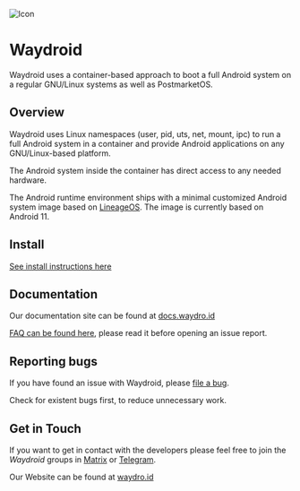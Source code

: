 ![Icon](https://waydro.id/assets/images/logo/waydroid_icon_sm.png)

# Waydroid

Waydroid uses a container-based approach to boot a full Android system on a
regular GNU/Linux systems as well as PostmarketOS.

## Overview

Waydroid uses Linux namespaces (user, pid, uts, net, mount, ipc) to run a
full Android system in a container and provide Android applications on
any GNU/Linux-based platform.

The Android system inside the container has direct access to any needed hardware.

The Android runtime environment ships with a minimal customized Android system
image based on [LineageOS](https://lineageos.org/). The image is currently based
on Android 11.

## Install

[See install instructions here](https://docs.waydro.id/usage/install-on-desktops)

## Documentation

Our documentation site can be found at [docs.waydro.id](https://docs.waydro.id)

[FAQ can be found here](https://docs.waydro.id/faq), please read it before opening an issue report.

## Reporting bugs

If you have found an issue with Waydroid, please [file a bug](https://github.com/Waydroid/waydroid/issues/new).

Check for existent bugs first, to reduce unnecessary work.

## Get in Touch

If you want to get in contact with the developers please feel free to join the
*Waydroid* groups in [Matrix](https://matrix.to/#/#waydroid:mrcyjanek.net) or [Telegram](https://t.me/WayDroid).

Our Website can be found at [waydro.id](https://waydro.id/)
